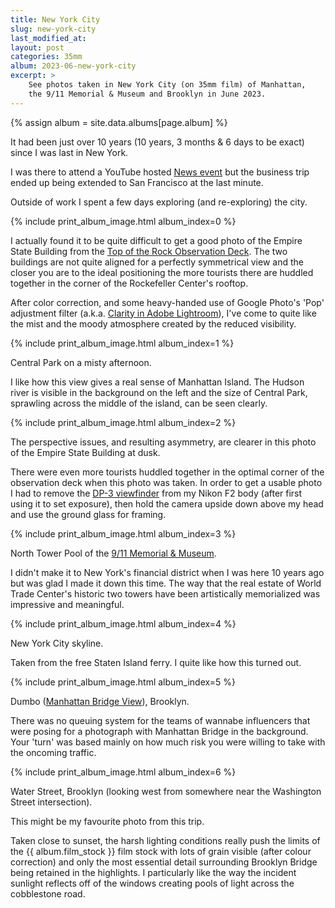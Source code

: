 ```yaml
---
title: New York City
slug: new-york-city
last_modified_at: 
layout: post
categories: 35mm
album: 2023-06-new-york-city
excerpt: >
    See photos taken in New York City (on 35mm film) of Manhattan,
    the 9/11 Memorial & Museum and Brooklyn in June 2023.
---
```


{% assign album = site.data.albums[page.album] %}

It had been just over 10 years (10 years, 3 months & 6 days to be exact) since I was last in New York.

I was there to attend a YouTube hosted [News event][news-working-group] but the business trip ended up being extended to San Francisco at the last minute.

Outside of work I spent a few days exploring (and re-exploring) the city.

[news-working-group]: https://news.youtube/grow-digital-newsrooms/#:~:text=News%20Working%20Group "...ongoing strategy meeting called the News Working Group"

{% include print_album_image.html album_index=0 %}

I actually found it to be quite difficult to get a good photo of the Empire State Building from the [Top of the Rock Observation Deck][top-of-the-rock]. The two buildings are not quite aligned for a perfectly symmetrical view and the closer you are to the ideal positioning the more tourists there are huddled together in the corner of the Rockefeller Center's rooftop.

After color correction, and some heavy-handed use of Google Photo's 'Pop' adjustment filter (a.k.a. [Clarity in Adobe Lightroom][adobe-lightroom-clarity]), I've come to quite like the mist and the moody atmosphere created by the reduced visibility.

[top-of-the-rock]: https://www.rockefellercenter.com/attractions/top-of-the-rock-observation-deck/ "Observatory on top of Rockefeller Center, with an ocean-liner style design, offering city views"
[adobe-lightroom-clarity]: https://www.adobe.com/creativecloud/photography/hub/guides/clarity-slider.html "...contrast that only affects your photo’s middle tones..."

{% include print_album_image.html album_index=1 %}

Central Park on a misty afternoon.

I like how this view gives a real sense of Manhattan Island. The Hudson river is visible in the background on the left and the size of Central Park, sprawling across the middle of the island, can be seen clearly.

{% include print_album_image.html album_index=2 %}

The perspective issues, and resulting asymmetry, are clearer in this photo of the Empire State Building at dusk.

There were even more tourists huddled together in the optimal corner of the observation deck when this photo was taken. In order to get a usable photo I had to remove the [DP-3 viewfinder][nikon-dp-3-viewfinder] from my Nikon F2 body (after first using it to set exposure), then hold the camera upside down above my head and use the ground glass for framing.

[nikon-dp-3-viewfinder]: https://www.kenrockwell.com/nikon/f2.htm#:~:text=Nikon%20F2SB%20Photomic "Nikon F2SB Photomic"

{% include print_album_image.html album_index=3 %}

North Tower Pool of the [9/11 Memorial & Museum][911-memorial].

I didn't make it to New York's financial district when I was here 10 years ago but was glad I made it down this time. The way that the real estate of World Trade Center's historic two towers have been artistically memorialized was impressive and meaningful.

[911-memorial]: https://www.911memorial.org/ "The 9/11 Memorial & Museum is the country’s principal institution concerned with exploring 9/11"

{% include print_album_image.html album_index=4 %}

New York City skyline.

Taken from the free Staten Island ferry. I quite like how this turned out.

{% include print_album_image.html album_index=5 %}

Dumbo ([Manhattan Bridge View][manhattan-bridge-view]), Brooklyn.

There was no queuing system for the teams of wannabe influencers that were posing for a photograph with Manhattan Bridge in the background. Your 'turn' was based mainly on how much risk you were willing to take with the oncoming traffic.

[manhattan-bridge-view]: https://maps.app.goo.gl/wFjSdRCgrbw2M8X78 "Manhattan Bridge View, Brooklyn"

{% include print_album_image.html album_index=6 %}

Water Street, Brooklyn (looking west from somewhere near the Washington Street intersection).

This might be my favourite photo from this trip.

Taken close to sunset, the harsh lighting conditions really push the limits of the {{ album.film_stock }} film stock with lots of grain visible (after colour correction) and only the most essential detail surrounding Brooklyn Bridge being retained in the highlights. I particularly like the way the incident sunlight reflects off of the windows creating pools of light across the cobblestone road.
